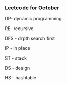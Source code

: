 ### Leetcode for October

DP- dynamic programming

RE- recursive

DFS - drpth search first

IP - in place

ST - stack

DS - design

HS - hashtable
